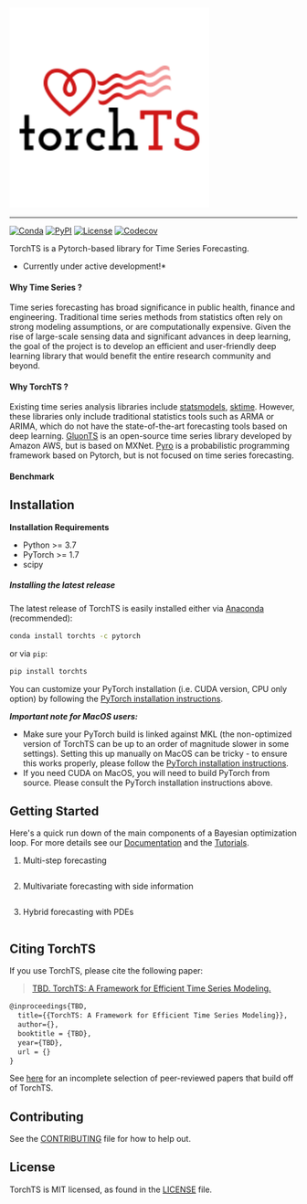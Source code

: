 <a href="https://torchts.ai">
  <img width="350" src="./torchTS_logo.png" alt="TorchTS Logo" />
</a>

<hr/>

[![Conda](https://img.shields.io/conda/v/pytorch/torchts.svg)](https://anaconda.org/pytorch/torchts)
[![PyPI](https://img.shields.io/pypi/v/torchts.svg)](https://pypi.org/project/torchts)
[![License](https://img.shields.io/badge/license-MIT-green.svg)](LICENSE)
[![Codecov](https://img.shields.io/codecov/c/github/pytorch/torchts.svg)](https://codecov.io/github/pytorch/torchts)

TorchTS is a Pytorch-based library for Time Series Forecasting.

* Currently under active development!*

#### Why Time Series ?
Time series forecasting has broad significance in public health, finance and engineering. Traditional time series methods from statistics often rely on strong modeling assumptions, or are computationally expensive.  Given the rise of large-scale sensing data and significant advances in deep learning, the goal of the project is to develop an efficient and user-friendly deep learning library that would benefit the entire research community and beyond.

#### Why TorchTS ?
Existing time series analysis libraries include [statsmodels](https://www.statsmodels.org/stable/index.html),  [sktime](https://github.com/alan-turing-institute/sktime). However, these libraries only include traditional statistics tools such as ARMA or ARIMA, which do not have the state-of-the-art forecasting tools based on deep learning. [GluonTS](https://ts.gluon.ai/) is an open-source time series library developed by Amazon AWS, but is based on MXNet. [Pyro](https://pyro.ai/) is a probabilistic programming framework based on Pytorch, but is not focused on time series forecasting.

#### Benchmark


## Installation

**Installation Requirements**
- Python >= 3.7
- PyTorch >= 1.7
- scipy


##### Installing the latest release

The latest release of TorchTS is easily installed either via
[Anaconda](https://www.anaconda.com/distribution/#download-section) (recommended):
```bash
conda install torchts -c pytorch
```
or via `pip`:
```bash
pip install torchts
```

You can customize your PyTorch installation (i.e. CUDA version, CPU only option)
by following the [PyTorch installation instructions](https://pytorch.org/get-started/locally/).

***Important note for MacOS users:***
* Make sure your PyTorch build is linked against MKL (the non-optimized version
  of TorchTS can be up to an order of magnitude slower in some settings).
  Setting this up manually on MacOS can be tricky - to ensure this works properly,
  please follow the [PyTorch installation instructions](https://pytorch.org/get-started/locally/).
* If you need CUDA on MacOS, you will need to build PyTorch from source. Please
  consult the PyTorch installation instructions above.


## Getting Started

Here's a quick run down of the main components of a Bayesian optimization loop.
For more details see our [Documentation](https://torchts.ai/docs/introduction) and the
[Tutorials](https://torchts.ai/tutorials).

1. Multi-step forecasting
  ```python

  ```

2. Multivariate forecasting with side information
  ```python

  ```

3. Hybrid forecasting with PDEs
  ```python

  ```


## Citing TorchTS

If you use TorchTS, please cite the following paper:
> [TBD. TorchTS: A Framework for Efficient Time Series Modeling.](TBD)

```
@inproceedings{TBD,
  title={{TorchTS: A Framework for Efficient Time Series Modeling}},
  author={},
  booktitle = {TBD},
  year={TBD},
  url = {}
}
```

See [here](https://torchts.ai/docs/papers) for an incomplete selection of peer-reviewed papers that build off of TorchTS.


## Contributing
See the [CONTRIBUTING](CONTRIBUTING.md) file for how to help out.


## License
TorchTS is MIT licensed, as found in the [LICENSE](LICENSE) file.
